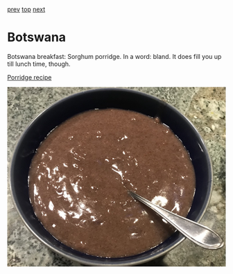 [prev](bosnia.md)
[top](../index.md)
[next](brazil.md)
# Botswana

Botswana breakfast: Sorghum porridge. In a word: bland. It does fill
you up till lunch time, though.

[Porridge recipe](https://thesweetestbrunch.com/2012/03/05/botswanas-breakfast-porridge/)

![Porridge](images/botswana.jpeg)